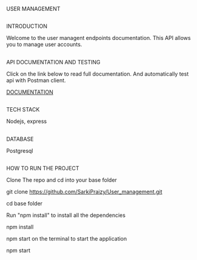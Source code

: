USER MANAGEMENT

##

INTRODUCTION

Welcome to the user managent endpoints documentation. This API allows you to manage user accounts.

##

API DOCUMENTATION AND TESTING

Click on the link below to read full documentation. And automatically test api with Postman client.

[DOCUMENTATION](https://documenter.getpostman.com/view/30061272/2sAXxWYULJ)

##

TECH STACK

Nodejs, express

##

DATABASE

Postgresql

##

HOW TO RUN THE PROJECT

Clone The repo and cd into your base folder

git clone https://github.com/SarkiPraizy/User_management.git

cd base folder

Run "npm install" to install all the dependencies

npm install

npm start on the terminal to start the application

npm start
